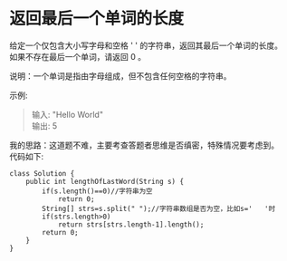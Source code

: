 # 返回最后一个单词的长度
给定一个仅包含大小写字母和空格 ' ' 的字符串，返回其最后一个单词的长度。  
如果不存在最后一个单词，请返回 0 。

说明：一个单词是指由字母组成，但不包含任何空格的字符串。

示例:  
>输入: "Hello World"  
输出: 5  

我的思路：这道题不难，主要考查答题者思维是否缜密，特殊情况要考虑到。  
代码如下:  
```
class Solution {
    public int lengthOfLastWord(String s) {
        if(s.length()==0)//字符串为空
            return 0;
        String[] strs=s.split(" ");//字符串数组是否为空，比如s='   '时
        if(strs.length>0)
            return strs[strs.length-1].length();
        return 0;
    }
}
```